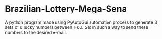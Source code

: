 # Brazilian-Lottery-Mega-Sena
A python program made using PyAutoGui automation process to generate 3 sets of 6 lucky numbers between 1-60. Set in such a way to send these numbers to the desired e-mail.

